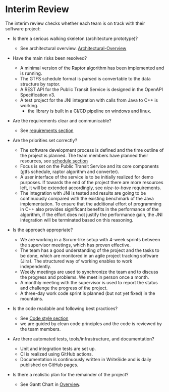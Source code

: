 # Interim Review

The interim review checks whether each team is on track with their software project:

- Is there a serious walking skeleton (architecture prototype)?
    - See architectural overview. [Architectural-Overview](architectural-overview.md)

- Have the main risks been resolved?
    - A minimal version of the Raptor algorithm has been implemented and is running.
    - The GTFS schedule format is parsed is convertable to the data structure by raptor.
    - A REST API for the Public Transit Service is designed in the OpenAPI Specification v3.
    - A test project for the JNI integration with calls from Java to C++ is working.
        - the library is built in a CI/CD pipeline on windows and linux.

- Are the requirements clear and communicable?
    - See [requirements section](requirements.md)

- Are the priorities set correctly?
    - The software development process is defined and the time outline of the project is planned. The team members have
      planned their resources, see [schedule section](outline.md)
    - Focus is set on the Public Transit Service and its core components (gtfs schedule, raptor algorithm and
      converter).
    - A user interface of the service is to be initially realized for demo purposes. If towards the end of the project
      there are more resources left, it will be extended accordingly, see *nice-to-have* requirements.
    - The integration with JNI is tested and results are going to be continuously compared with the existing benchmark
      of the Java implementation. To ensure that the additional effort of programming in C++ also provides significant
      benefits in the performance of the algorithm, if the effort does not justify the performance gain, the JNI
      integration will be terminated based on this reasoning.

- Is the approach appropriate?
    - We are working in a Scrum-like setup with 4-week sprints between the supervisor meetings, which has proven
      effective.
    - The team has a good understanding of the project and the tasks to be done, which are monitored in an agile project
      tracking software (Jira). The structured way of working enables to work independently.
    - Weekly meetings are used to synchronize the team and to discuss the progress and problems. We meet in person once
      a month.
    - A monthly meeting with the supervisor is used to report the status and challenge the progress of the project.
    - A three-day work code sprint is planned (but not yet fixed) in the mountains.

- Is the code readable and following best practices?
    - See [Code style section](requirements.md)
    - we are guided by clean code principles and the code is reviewed by the team members.

- Are there automated tests, tools/infrastructure, and documentation?
    - Unit and integration tests are set up.
    - CI is realized using GitHub actions.
    - Documentation is continuously written in WriteSide and is daily published on GitHub pages.

- Is there a realistic plan for the remainder of the project?
    - See Gantt Chart in [Overview](outline.md).
